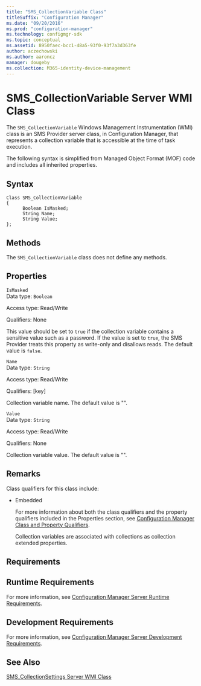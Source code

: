 ```yaml
---
title: "SMS_CollectionVariable Class"
titleSuffix: "Configuration Manager"
ms.date: "09/20/2016"
ms.prod: "configuration-manager"
ms.technology: configmgr-sdk
ms.topic: conceptual
ms.assetid: 8950faec-bcc1-48a5-93f0-93f7a3d363fe
author: aczechowski
ms.author: aaroncz
manager: dougeby
ms.collection: M365-identity-device-management
---
```

# SMS_CollectionVariable Server WMI Class
The `SMS_CollectionVariable` Windows Management Instrumentation (WMI) class is an SMS Provider server class, in Configuration Manager, that represents a collection variable that is accessible at the time of task execution.  

 The following syntax is simplified from Managed Object Format (MOF) code and includes all inherited properties.  

## Syntax  

```  
Class SMS_CollectionVariable  
{  
      Boolean IsMasked;  
      String Name;  
      String Value;  
};  
```  

## Methods  
 The `SMS_CollectionVariable` class does not define any methods.  

## Properties  
 `IsMasked`  
 Data type: `Boolean`  

 Access type: Read/Write  

 Qualifiers: None  

 This value should be set to `true` if the collection variable contains a sensitive value such as a password. If the value is set to `true`, the SMS Provider treats this property as write-only and disallows reads. The default value is `false`.  

 `Name`  
 Data type: `String`  

 Access type: Read/Write  

 Qualifiers: [key]  

 Collection variable name. The default value is "".  

 `Value`  
 Data type: `String`  

 Access type: Read/Write  

 Qualifiers: None  

 Collection variable value. The default value is "".  

## Remarks  
 Class qualifiers for this class include:  

- Embedded  

  For more information about both the class qualifiers and the property qualifiers included in the Properties section, see [Configuration Manager Class and Property Qualifiers](../../../develop/reference/misc/class-and-property-qualifiers.md).  

  Collection variables are associated with collections as collection extended properties.  

## Requirements  

## Runtime Requirements  
 For more information, see [Configuration Manager Server Runtime Requirements](../../../develop/core/reqs/server-runtime-requirements.md).  

## Development Requirements  
 For more information, see [Configuration Manager Server Development Requirements](../../../develop/core/reqs/server-development-requirements.md).  

## See Also  
 [SMS_CollectionSettings Server WMI Class](../../../develop/reference/core/clients/collections/sms_collectionsettings-server-wmi-class.md)
